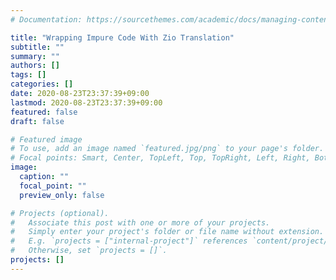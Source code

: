```yaml
---
# Documentation: https://sourcethemes.com/academic/docs/managing-content/

title: "Wrapping Impure Code With Zio Translation"
subtitle: ""
summary: ""
authors: []
tags: []
categories: []
date: 2020-08-23T23:37:39+09:00
lastmod: 2020-08-23T23:37:39+09:00
featured: false
draft: false

# Featured image
# To use, add an image named `featured.jpg/png` to your page's folder.
# Focal points: Smart, Center, TopLeft, Top, TopRight, Left, Right, BottomLeft, Bottom, BottomRight.
image:
  caption: ""
  focal_point: ""
  preview_only: false

# Projects (optional).
#   Associate this post with one or more of your projects.
#   Simply enter your project's folder or file name without extension.
#   E.g. `projects = ["internal-project"]` references `content/project/deep-learning/index.md`.
#   Otherwise, set `projects = []`.
projects: []
---
```

